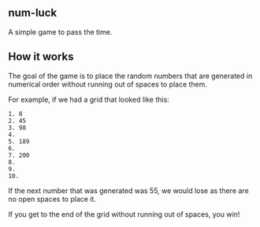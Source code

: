 ## num-luck

A simple game to pass the time.

## How it works

The goal of the game is to place the random numbers that are generated in numerical order without running out of spaces to place them.

For example, if we had a grid that looked like this:

```
1. 8
2. 45
3. 98
4.
5. 189
6.
7. 200
8.
9.
10.
```

If the next number that was generated was 55, we would lose as there are no open spaces to place it.

If you get to the end of the grid without running out of spaces, you win!
